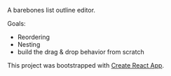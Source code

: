 A barebones list outline editor.

Goals:
* Reordering
* Nesting
* build the drag & drop behavior from scratch

This project was bootstrapped with [Create React App](https://github.com/facebookincubator/create-react-app).
